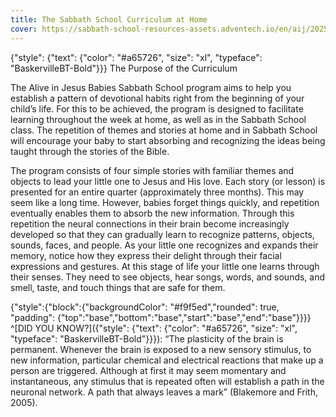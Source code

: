 ```yaml
---
title: The Sabbath School Curriculum at Home
cover: https://sabbath-school-resources-assets.adventech.io/en/aij/2025-00-bb-pb/part-2-08-the-sabbath-school-curriculum-at-home/plant.png
---
```


{"style": {"text": {"color": "#a65726", "size": "xl", "typeface": "BaskervilleBT-Bold"}}}
The Purpose of the Curriculum

The Alive in Jesus Babies Sabbath School program aims to help you establish a pattern of devotional habits right from the beginning of your child’s life. For this to be achieved, the program is designed to facilitate learning throughout the week at home, as well as in the Sabbath School class. The repetition of themes and stories at home and in Sabbath School will encourage your baby to start absorbing and recognizing the ideas being taught through the stories of the Bible.

The program consists of four simple stories with familiar themes and objects to lead your little one to Jesus and His love. Each story (or lesson) is presented for an entire quarter (approximately three months). This may seem like a long time. However, babies forget things quickly, and repetition eventually enables them to absorb the new information. Through this repetition the neural connections in their brain become increasingly developed so that they can gradually learn to recognize patterns, objects, sounds, faces, and people. As your little one recognizes and expands their memory, notice how they express their delight through their facial expressions and gestures. At this stage of life your little one learns through their senses. They need to see objects, hear songs, words, and sounds, and smell, taste, and touch things that are safe for them.

{"style":{"block":{"backgroundColor": "#f9f5ed","rounded": true, "padding": {"top":"base","bottom":"base","start":"base","end":"base"}}}}
^[DID YOU KNOW?]({"style": {"text": {"color": "#a65726", "size": "xl", "typeface": "BaskervilleBT-Bold"}}}): “The plasticity of the brain is permanent. Whenever the brain is exposed to a new sensory stimulus, to new information, particular chemical and electrical reactions that make up a person are triggered. Although at first it may seem momentary and instantaneous, any stimulus that is repeated often will establish a path in the neuronal network. A path that always leaves a mark” (Blakemore and Frith, 2005).